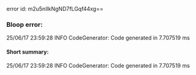 error id: m2u5nIlkNgND7fLGqf44xg==
### Bloop error:

25/06/17 23:59:28 INFO CodeGenerator: Code generated in 7.707519 ms
#### Short summary: 

25/06/17 23:59:28 INFO CodeGenerator: Code generated in 7.707519 ms